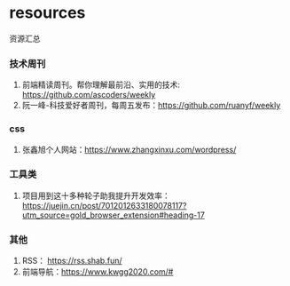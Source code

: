 # resources
资源汇总

### 技术周刊
1. 前端精读周刊。帮你理解最前沿、实用的技术: https://github.com/ascoders/weekly
2. 阮一峰-科技爱好者周刊，每周五发布：https://github.com/ruanyf/weekly

### css
1. 张鑫旭个人网站：https://www.zhangxinxu.com/wordpress/

### 工具类
1. 项目用到这十多种轮子助我提升开发效率： https://juejin.cn/post/7012012633180078117?utm_source=gold_browser_extension#heading-17

### 其他
1. RSS： https://rss.shab.fun/
2. 前端导航：https://www.kwgg2020.com/#
